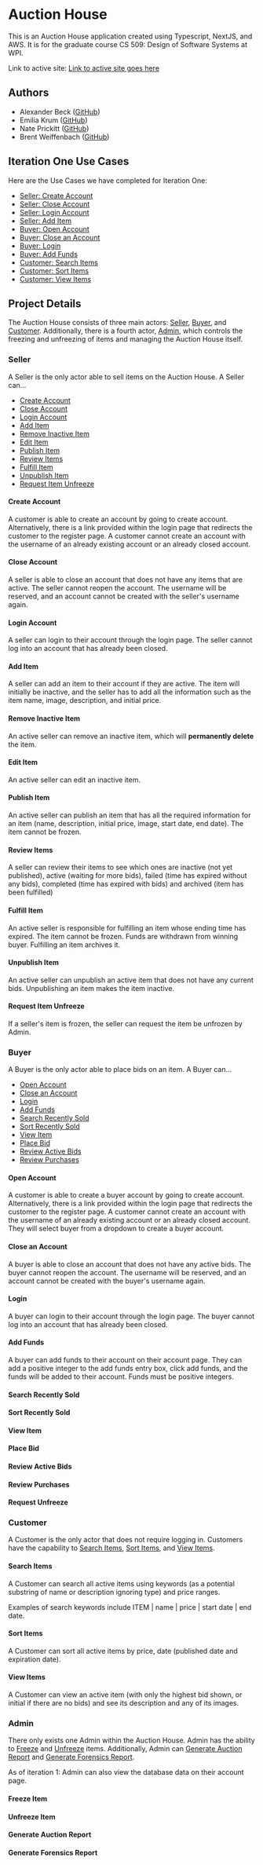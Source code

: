 # Auction House

This is an Auction House application created using Typescript, NextJS, and AWS. It is for the graduate course CS 509: Design of Software Systems at WPI.

Link to active site: [Link to active site goes here](http://auctionhouse2024.s3-website-us-east-1.amazonaws.com/)

## Authors

* Alexander Beck ([GitHub](https://github.com/AlexanderBeck0))
* Emilia Krum ([GitHub](https://github.com/MurkingtonWizard))
* Nate Prickitt ([GitHub](https://github.com/prickittn))
* Brent Weiffenbach ([GitHub](https://github.com/BrentWeiffenbach))

## Iteration One Use Cases

Here are the Use Cases we have completed for Iteration One:

* [Seller: Create Account](#create-account)
* [Seller: Close Account](#close-account)
* [Seller: Login Account](#login-account)
* [Seller: Add Item](#login-account)
* [Buyer: Open Account](#open-account)
* [Buyer: Close an Account](#close-an-account)
* [Buyer: Login](#login)
* [Buyer: Add Funds](#add-funds)
* [Customer: Search Items](#search-items)
* [Customer: Sort Items](#sort-items)
* [Customer: View Items](#view-items)

## Project Details

The Auction House consists of three main actors: [Seller](#seller), [Buyer](#buyer), and [Customer](#customer). Additionally, there is a fourth actor, [Admin](#admin), which controls the freezing and unfreezing of items and managing the Auction House itself.

### Seller

A Seller is the only actor able to sell items on the Auction House. A Seller can...

* [Create Account](#create-account)
* [Close Account](#close-account)
* [Login Account](#login-account)
* [Add Item](#add-item)
* [Remove Inactive Item](#remove-inactive-item)
* [Edit Item](#edit-item)
* [Publish Item](#publish-item)
* [Review Items](#review-items)
* [Fulfill Item](#fulfill-item)
* [Unpublish Item](#unpublish-item)
* [Request Item Unfreeze](#request-item-unfreeze)

#### Create Account

A customer is able to create an account by going to create account. Alternatively, there is a link provided within the login page that redirects the customer to the register page. A customer cannot create an account with the username of an already existing account or an already closed account.

#### Close Account

A seller is able to close an account that does not have any items that are active. The seller cannot reopen the account. The username will be reserved, and an account cannot be created with the seller's username again.

#### Login Account

A seller can login to their account through the login page. The seller cannot log into an account that has already been closed.

#### Add Item

A seller can add an item to their account if they are active. The item will initially be inactive, and the seller has to add all the information such as the item name, image, description, and initial price.

#### Remove Inactive Item

An active seller can remove an inactive item, which will **permanently delete** the item.

#### Edit Item

An active seller can edit an inactive item.

#### Publish Item

An active seller can publish an item that has all the required information for an item (name, description, initial price, image, start date, end date). The item cannot be frozen.

#### Review Items

A seller can review their items to see which ones are inactive (not yet published), active (waiting for more bids), failed (time has expired without any bids), completed (time has expired with bids) and archived (item has been fulfilled)

#### Fulfill Item

An active seller is responsible for fulfilling an item whose ending time has expired. The item cannot be frozen. Funds are withdrawn from winning buyer. Fulfilling an item archives it.

#### Unpublish Item

An active seller can unpublish an active item that does not have any current bids. Unpublishing an item makes the item inactive.

#### Request Item Unfreeze

If a seller's item is frozen, the seller can request the item be unfrozen by Admin.

### Buyer

A Buyer is the only actor able to place bids on an item. A Buyer can...

* [Open Account](#open-account)
* [Close an Account](#close-an-account)
* [Login](#login)
* [Add Funds](#add-funds)
* [Search Recently Sold](#search-recently-sold)
* [Sort Recently Sold](#sort-recently-sold)
* [View Item](#view-item)
* [Place Bid](#place-bid)
* [Review Active Bids](#review-active-bids)
* [Review Purchases](#review-purchases)

#### Open Account

A customer is able to create a buyer account by going to create account. Alternatively, there is a link provided within the login page that redirects the customer to the register page. A customer cannot create an account with the username of an already existing account or an already closed account. They will select buyer from a dropdown to create a buyer account.

#### Close an Account

A buyer is able to close an account that does not have any active bids. The buyer cannot reopen the account. The username will be reserved, and an account cannot be created with the buyer's username again.

#### Login

A buyer can login to their account through the login page. The buyer cannot log into an account that has already been closed.

#### Add Funds

A buyer can add funds to their account on their account page. They can add a positive integer to the add funds entry box, click add funds, and the funds will be added to their account. Funds must be positive integers.

#### Search Recently Sold

#### Sort Recently Sold

#### View Item

#### Place Bid

#### Review Active Bids

#### Review Purchases

#### Request Unfreeze

### Customer

A Customer is the only actor that does not require logging in. Customers have the capability to [Search Items](#search-items), [Sort Items](#sort-items), and [View Items](#view-items).

#### Search Items

A Customer can search all active items using keywords (as a potential substring of name or description ignoring type) and price ranges.

Examples of search keywords include ITEM | name | price | start date | end date.

#### Sort Items

A Customer can sort all active items by price, date (published date and expiration date).

#### View Items

A Customer can view an active item (with only the highest bid shown, or initial if there are no bids) and see its description and any of its images.

### Admin

There only exists one Admin within the Auction House. Admin has the ability to [Freeze](#freeze-item) and [Unfreeze](#unfreeze-item) items. Additionally, Admin can [Generate Auction Report](#generate-auction-report) and [Generate Forensics Report](#generate-forensics-report).

As of iteration 1: Admin can also view the database data on their account page.

#### Freeze Item

#### Unfreeze Item

#### Generate Auction Report

#### Generate Forensics Report
